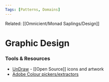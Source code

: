 ```yaml
---
Tags: [Patterns, Domains]
---
```

Related: [[Omnicient/Monad Saplings/Design]]
# Graphic Design

### Tools & Resources
- [UnDraw](https://undraw.co/search) - [[Open Source]] icons and artwork
- [Adobe Colour pickers/extractors](https://color.adobe.com/create/image)

